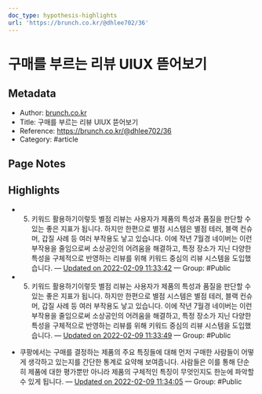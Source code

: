 ```yaml
---
doc_type: hypothesis-highlights
url: 'https://brunch.co.kr/@dhlee702/36'
---
```


# 구매를 부르는 리뷰 UIUX 뜯어보기

## Metadata
- Author: [brunch.co.kr]()
- Title: 구매를 부르는 리뷰 UIUX 뜯어보기
- Reference: https://brunch.co.kr/@dhlee702/36
- Category: #article

## Page Notes
## Highlights
- 5) 키워드 활용하기이렇듯 별점 리뷰는 사용자가 제품의 특성과 품질을 판단할 수 있는 좋은 지표가 됩니다. 하지만 한편으로 별점 시스템은 별점 테러, 블랙 컨슈머, 갑질 사례 등 여러 부작용도 낳고 있습니다. 이에 작년 7월경 네이버는 이런 부작용을 줄임으로써 소상공인의 어려움을 해결하고, 특정 장소가 지닌 다양한 특성을 구체적으로 반영하는 리뷰를 위해 키워드 중심의 리뷰 시스템을 도입했습니다. — [Updated on 2022-02-09 11:33:42](https://hyp.is/spqplolQEeydViOd0U1NKw/brunch.co.kr/@dhlee702/36) — Group: #Public

- 5) 키워드 활용하기이렇듯 별점 리뷰는 사용자가 제품의 특성과 품질을 판단할 수 있는 좋은 지표가 됩니다. 하지만 한편으로 별점 시스템은 별점 테러, 블랙 컨슈머, 갑질 사례 등 여러 부작용도 낳고 있습니다. 이에 작년 7월경 네이버는 이런 부작용을 줄임으로써 소상공인의 어려움을 해결하고, 특정 장소가 지닌 다양한 특성을 구체적으로 반영하는 리뷰를 위해 키워드 중심의 리뷰 시스템을 도입했습니다. — [Updated on 2022-02-09 11:33:49](https://hyp.is/tlqswIlQEeypzFsgTXg7Rw/brunch.co.kr/@dhlee702/36) — Group: #Public

- 쿠팡에서는 구매를 결정하는 제품의 주요 특징들에 대해 먼저 구매한 사람들이 어떻게 생각하고 있는지를 간단한 통계로 요약해 보여줍니다. 사람들은 이를 통해 단순히 제품에 대한 평가뿐만 아니라 제품의 구체적인 특징이 무엇인지도 한눈에 파악할 수 있게 됩니다. — [Updated on 2022-02-09 11:34:05](https://hyp.is/wFZnbolQEeynkeN82JgN3g/brunch.co.kr/@dhlee702/36) — Group: #Public



